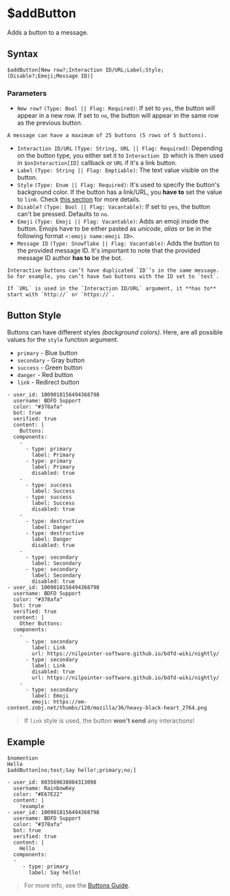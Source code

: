 # $addButton
Adds a button to a message.

## Syntax
```
$addButton[New row?;Interaction ID/URL;Label;Style;(Disable?;Emoji;Message ID)]
```

### Parameters
- `New row?` `(Type: Bool || Flag: Required)`: If set to `yes`, the button will appear in a new row. If set to `no`, the button will appear in the same row as the previous button.

```admonish info title="Information"
A message can have a maximum of 25 buttons (5 rows of 5 buttons).
```

- `Interaction ID/URL` `(Type: String, URL || Flag: Required)`: Depending on the button type, you either set it to `Interaction ID` which is then used in `$onInteraction[ID]` callback or `URL` if it's a link button.
- `Label` `(Type: String || Flag: Emptiable)`: The text value visible on the button.
- `Style` `(Type: Enum || Flag: Required)`: It's used to specify the button's background color. If the button has a link/URL, you **have to** set the value to `link`. Check [this section](#button-style) for more details.
- `Disable?` `(Type: Bool || Flag: Vacantable)`: If set to `yes`, the button can't be pressed. Defaults to `no`.
- `Emoji` `(Type: Emoji || Flag: Vacantable)`: Adds an emoji inside the button. Emojis have to be either pasted as *unicode*, *alias* or be in the following format `<:emoji name:emoji ID>`.
- `Message ID` `(Type: Snowflake || Flag: Vacantable)`: Adds the button to the provided message ID. It's important to note that the provided message ID author **has to** be the bot.

```admonish warning
Interactive buttons can’t have duplicated `ID`’s in the same message. So for example, you can’t have two buttons with the ID set to `test`.
```

```admonish info title="Tip"
If `URL` is used in the `Interaction ID/URL` argument, it **has to** start with `http://` or `https://`.
```

## Button Style
Buttons can have different styles _(background colors)_.
Here, are all possible values for the `style` function argument.
- `primary` - Blue button
- `secondary` - Gray button
- `success` - Green button
- `danger` - Red button
- `link` - Redirect button

```discord yaml
- user_id: 1009018156494368798
  username: BDFD Support
  color: "#378afa"
  bot: true
  verified: true
  content: |
    Buttons:
  components: 
    - 
      - type: primary
        label: Primary
      - type: primary
        label: Primary
        disabled: true
    - 
      - type: success
        label: Success
      - type: success
        label: Success
        disabled: true
    - 
      - type: destructive
        label: Danger
      - type: destructive
        label: Danger
        disabled: true
    - 
      - type: secondary
        label: Secondary
      - type: secondary
        label: Secondary
        disabled: true
- user_id: 1009018156494368798
  username: BDFD Support
  color: "#378afa"
  bot: true
  verified: true
  content: |
    Other Buttons:
  components: 
    - 
      - type: secondary
        label: Link
        url: https://nilpointer-software.github.io/bdfd-wiki/nightly/
      - type: secondary
        label: Link
        disabled: true
        url: https://nilpointer-software.github.io/bdfd-wiki/nightly/
    - 
      - type: secondary
        label: Emoji
        emoji: https://em-content.zobj.net/thumbs/120/mozilla/36/heavy-black-heart_2764.png
```

> If `link` style is used, the button **won't send** any interactions!

## Example
```
$nomention
Hello
$addButton[no;test;Say hello!;primary;no;]
```

```discord yaml
- user_id: 803569638084313098
  username: RainbowKey
  color: "#E67E22"
  content: |
    !example
- user_id: 1009018156494368798
  username: BDFD Support
  color: "#378afa"
  bot: true
  verified: true
  content: |
    Hello
  components:
  - 
     - type: primary
       label: Say hello!
```

> For more info, see the [Buttons Guide](../guides/general/interactions/buttons/aboutButtons.md).
